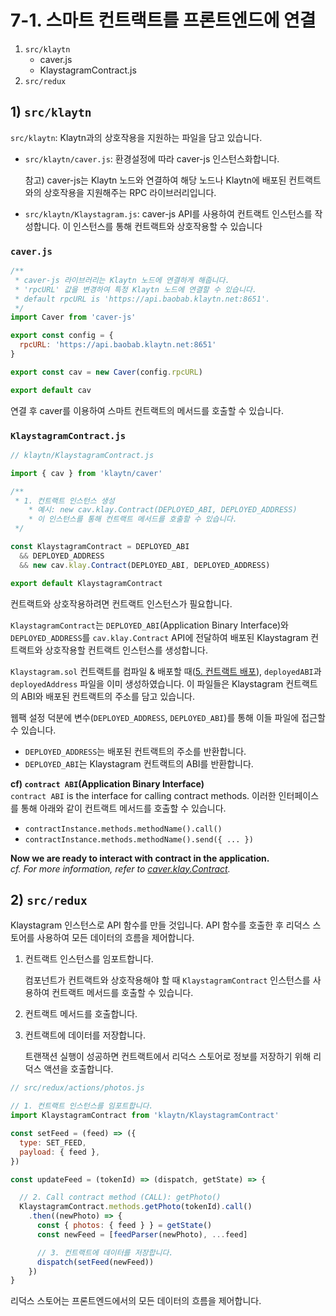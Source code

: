 # 7-1. 스마트 컨트랙트를 프론트엔드에 연결 <a id="7-1-connect-contract-to-frontend"></a>

1. `src/klaytn`
   * caver.js
   * KlaystagramContract.js
2. `src/redux`

## 1\) `src/klaytn` <a id="1-src-klaytn"></a>

`src/klaytn`: Klaytn과의 상호작용을 지원하는 파일을 담고 있습니다.

* `src/klaytn/caver.js`: 환경설정에 따라 caver-js 인스턴스화합니다.

  참고\) caver-js는 Klaytn 노드와 연결하여 해당 노드나 Klaytn에 배포된 컨트랙트와의 상호작용을 지원해주는 RPC 라이브러리입니다.

* `src/klaytn/Klaystagram.js`: caver-js API를 사용하여 컨트랙트 인스턴스를 작성합니다. 이 인스턴스를 통해 컨트랙트와 상호작용할 수 있습니다

### `caver.js` <a id="caver-js"></a>

```javascript
/**
 * caver-js 라이브러리는 Klaytn 노드에 연결하게 해줍니다.
 * 'rpcURL' 값을 변경하여 특정 Klaytn 노드에 연결할 수 있습니다.
 * default rpcURL is 'https://api.baobab.klaytn.net:8651'.
 */
import Caver from 'caver-js'

export const config = {
  rpcURL: 'https://api.baobab.klaytn.net:8651'
}

export const cav = new Caver(config.rpcURL)

export default cav
```

연결 후 caver를 이용하여 스마트 컨트랙트의 메서드를 호출할 수 있습니다.

### `KlaystagramContract.js` <a id="klaystagramcontract-js"></a>

```javascript
// klaytn/KlaystagramContract.js

import { cav } from 'klaytn/caver'

/**
 * 1. 컨트랙트 인스턴스 생성
    * 예시: new cav.klay.Contract(DEPLOYED_ABI, DEPLOYED_ADDRESS)
    * 이 인스턴스를 통해 컨트랙트 메서드를 호출할 수 있습니다.
 */

const KlaystagramContract = DEPLOYED_ABI
  && DEPLOYED_ADDRESS
  && new cav.klay.Contract(DEPLOYED_ABI, DEPLOYED_ADDRESS)

export default KlaystagramContract
```

컨트랙트와 상호작용하려면 컨트랙트 인스턴스가 필요합니다.

`KlaystagramContract`는 `DEPLOYED_ABI`\(Application Binary Interface\)와 `DEPLOYED_ADDRESS`를 `cav.klay.Contract` API에 전달하여 배포된 Klaystagram 컨트랙트와 상호작용할 컨트랙트 인스턴스를 생성합니다.

`Klaystagram.sol` 컨트랙트를 컴파일 & 배포할 때\([5. 컨트랙트 배포](../5.-deploy-contract.md)\), `deployedABI`과 `deployedAddress` 파일을 이미 생성하였습니다. 이 파일들은 Klaystagram 컨트랙트의 ABI와 배포된 컨트랙트의 주소를 담고 있습니다.

웹팩 설정 덕분에 변수\(`DEPLOYED_ADDRESS`, `DEPLOYED_ABI`\)를 통해 이들 파일에 접근할 수 있습니다.

* `DEPLOYED_ADDRESS`는 배포된 컨트랙트의 주소를 반환합니다.
* `DEPLOYED_ABI`는 Klaystagram 컨트랙트의 ABI를 반환합니다.

**cf\) `contract ABI`\(Application Binary Interface\)**  
`contract ABI` is the interface for calling contract methods. 이러한 인터페이스를 통해 아래와 같이 컨트랙트 메서드를 호출할 수 있습니다.

* `contractInstance.methods.methodName().call()`
* `contractInstance.methods.methodName().send({ ... })`

**Now we are ready to interact with contract in the application.**  
_cf. For more information, refer to_ [_caver.klay.Contract_](../../../sdk/caver-js/v1.4.1/api-references/caver.klay.Contract.md)_._

## 2\) `src/redux` <a id="2-src-redux"></a>

Klaystagram 인스턴스로 API 함수를 만들 것입니다. API 함수를 호출한 후 리덕스 스토어를 사용하여 모든 데이터의 흐름을 제어합니다.

1. 컨트랙트 인스턴스를 임포트합니다.

   컴포넌트가 컨트랙트와 상호작용해야 할 때 `KlaystagramContract` 인스턴스를 사용하여 컨트랙트 메서드를 호출할 수 있습니다.

2. 컨트랙트 메서드를 호출합니다.
3. 컨트랙트에 데이터를 저장합니다.

   트랜잭션 실행이 성공하면 컨트랙트에서 리덕스 스토어로 정보를 저장하기 위해 리덕스 액션을 호출합니다.

```javascript
// src/redux/actions/photos.js

// 1. 컨트랙트 인스턴스를 임포트합니다.
import KlaystagramContract from 'klaytn/KlaystagramContract'

const setFeed = (feed) => ({
  type: SET_FEED,
  payload: { feed },
})

const updateFeed = (tokenId) => (dispatch, getState) => {

  // 2. Call contract method (CALL): getPhoto()
  KlaystagramContract.methods.getPhoto(tokenId).call()
    .then((newPhoto) => {
      const { photos: { feed } } = getState()
      const newFeed = [feedParser(newPhoto), ...feed]

      // 3. 컨트랙트에 데이터를 저장합니다.
      dispatch(setFeed(newFeed))
    })
}
```

리덕스 스토어는 프론트엔드에서의 모든 데이터의 흐름을 제어합니다.

